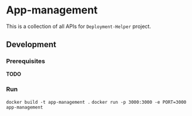 # App-management 

This is a collection of all APIs for `Deployment-Helper` project.

## Development

### Prerequisites

**TODO**

### Run

`docker build -t app-management .`
`docker run -p 3000:3000 -e PORT=3000 app-management`

